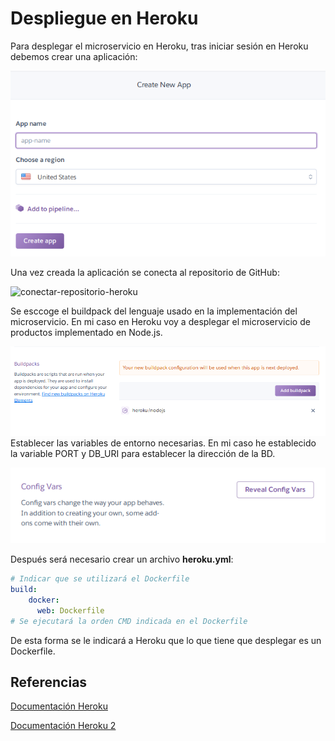 
# Despliegue en Heroku

Para desplegar el microservicio en Heroku, tras iniciar sesión en Heroku debemos crear una aplicación:  

![crear-aplicacion-heroku](https://github.com/toniMR/CC-GestionPedidos/blob/master/doc/img/heroku/create_app.png)

Una vez creada la aplicación se conecta al repositorio de GitHub:  

![conectar-repositorio-heroku](https://github.com/toniMR/CC-GestionPedidos/blob/master/doc/img/heroku/conexión.png)

Se esccoge el buildpack del lenguaje usado en la implementación del microservicio. En mi caso en Heroku voy a desplegar el microservicio de productos implementado en Node.js.  

![buildpack-heroku](https://github.com/toniMR/CC-GestionPedidos/blob/master/doc/img/heroku/buildpack.png)  
Establecer las variables de entorno necesarias. En mi caso he establecido la variable PORT y DB_URI para establecer la dirección de la BD.

![heroku-variables-entorno](https://github.com/toniMR/CC-GestionPedidos/blob/master/doc/img/heroku/env_vars.png)

Después será necesario crear un archivo **heroku.yml**:  

```yaml
# Indicar que se utilizará el Dockerfile
build:
    docker:
      web: Dockerfile
# Se ejecutará la orden CMD indicada en el Dockerfile
```

De esta forma se le indicará a Heroku que lo que tiene que desplegar es un Dockerfile.  

## Referencias

[Documentación Heroku](https://devcenter.heroku.com/articles/getting-started-with-nodejs)

[Documentación Heroku 2](https://devcenter.heroku.com/articles/build-docker-images-heroku-yml)

